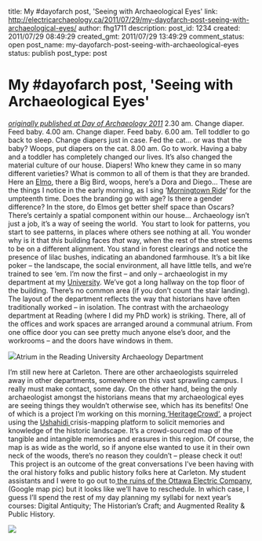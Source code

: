 title: My #dayofarch post, 'Seeing with Archaeological Eyes'
link: http://electricarchaeology.ca/2011/07/29/my-dayofarch-post-seeing-with-archaeological-eyes/
author: fhg1711
description: 
post_id: 1234
created: 2011/07/29 08:49:29
created_gmt: 2011/07/29 13:49:29
comment_status: open
post_name: my-dayofarch-post-seeing-with-archaeological-eyes
status: publish
post_type: post

# My #dayofarch post, 'Seeing with Archaeological Eyes'

_[originally published at Day of Archaeology 2011](http://www.dayofarchaeology.com/seeing-with-archaeological-eyes/)_ 2.30 am. Change diaper. Feed baby. 4.00 am. Change diaper. Feed baby. 6.00 am. Tell toddler to go back to sleep. Change diapers just in case. Fed the cat… or was that the baby? Woops, put diapers on the cat. 8.00 am. Go to work. Having a baby and a toddler has completely changed our lives. It’s also changed the material culture of our house. Diapers! Who knew they came in so many different varieties? What is common to all of them is that they are branded. Here an [Elmo](http://pbskids.org/sesame/elmo.html), there a Big Bird, woops, here’s a Dora and Diego… These are the things I notice in the early morning, as I sing ‘[Morningtown Ride](http://kids.niehs.nih.gov/lyrics/morningtown.htm)‘ for the umpteenth time. Does the branding go with age? Is there a gender difference? In the store, do Elmos get better shelf space than Oscars? There’s certainly a spatial component within our house… Archaeology isn’t just a job, it’s a way of seeing the world.  You start to look for patterns, you start to see patterns, in places where others see nothing at all. You wonder why is it that *this* building faces *that* way, when the rest of the street seems to be on a different alignment. You stand in forest clearings and notice the presence of lilac bushes, indicating an abandoned farmhouse. It’s a bit like poker – the landscape, the social environment, all have little tells, and we’re trained to see ‘em. I’m now the first – and only – archaeologist in my department at my [University](http://carleton.ca/). We’ve got a long hallway on the top floor of the building. There’s no common area (if you don’t count the stair landing). The layout of the department reflects the way that historians have often traditionally worked – in isolation. The contrast with the archaeology department at Reading (where I did my PhD work) is striking. There, all of the offices and work spaces are arranged around a communal atrium. From one office door you can see pretty much anyone else’s door, and the workrooms – and the doors have windows in them. 

![](http://static1.educaedu.co.uk/adjuntos/49/00/02/institution-university-of-reading-deparment-of-archaelogy-reading-berkshire-000270_thumb.jpg)Atrium in the Reading University Archaeology Department 

I’m still new here at Carleton. There are other archaeologists squirreled away in other departments, somewhere on this vast sprawling campus. I really must make contact, some day. On the other hand, being the only archaeologist amongst the historians means that my archaeological eyes are seeing things they wouldn’t otherwise see, which has its benefits! One of which is a project I’m working on this morning,[‘HeritageCrowd’](http://heritagecrowd.org/), a project using the [Ushahidi ](http://ushahidi.com/)crisis-mapping platform to solicit memories and knowledge of the historic landscape. It’s a crowd-sourced map of the tangible and intangible memories and erasures in this region. Of course, the map is as wide as the world, so if anyone else wanted to use it in their own neck of the woods, there’s no reason they couldn’t – please check it out!  This project is an outcome of the great conversations I’ve been having with the oral history folks and public history folks here at Carleton. My student assistants and I were to go out to[ the ruins of the Ottawa Electric Company](http://maps.google.ca/maps?q=deschenes+quebec&hl=en&ll=45.525895,-75.799674&spn=0.177269,0.363579&sll=49.891235,-97.15369&sspn=29.138493,86.572266&t=f&ecpose=45.37752531,-75.79967407,343.17,0,44.981,0.001&z=12), (Google map pic) but it looks like we’ll have to reschedule. In which case, I guess I’ll spend the rest of my day planning my syllabi for next year’s courses: Digital Antiquity; The Historian’s Craft; and Augmented Reality & Public History.    

![](http://www.dayofarchaeology.com/wp-content/uploads/2011/07/heritagecrowd-screenshot-580x362.png)